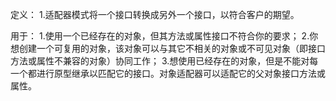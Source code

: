 定义：
1.适配器模式将一个接口转换成另外一个接口，以符合客户的期望。

用于：
1.使用一个已经存在的对象，但其方法或属性接口不符合你的要求；
2.你想创建一个可复用的对象，该对象可以与其它不相关的对象或不可见对象（即接口方法或属性不兼容的对象）协同工作；
3.想使用已经存在的对象，但是不能对每一个都进行原型继承以匹配它的接口。对象适配器可以适配它的父对象接口方法或属性。
